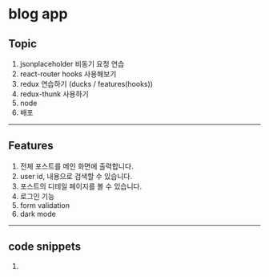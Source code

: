 # blog app

## Topic

1. jsonplaceholder 비동기 요청 연습
2. react-router hooks 사용해보기
3. redux 연습하기 (ducks / features(hooks))
4. redux-thunk 사용하기
5. node
6. 배포

---

## Features

1. 전체 포스트를 메인 화면에 출력합니다.
2. user id, 내용으로 검색할 수 있습니다.
3. 포스트의 디테일 페이지를 볼 수 있습니다.
4. 로그인 기능
5. form validation
6. dark mode

---

## code snippets

1.

```jsx

```
